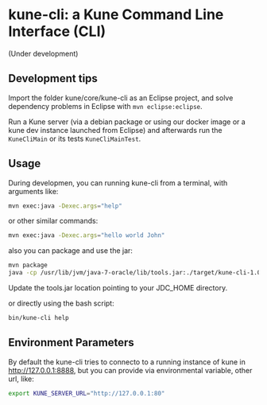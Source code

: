 # kune-cli: a Kune Command Line Interface (CLI)
(Under development)

## Development tips
Import the folder kune/core/kune-cli as an Eclipse project, and solve dependency problems in Eclipse with
`mvn eclipse:eclipse`.

Run a Kune server (via a debian package or using our docker image or a kune dev instance launched from Eclipse) and afterwards run the `KuneCliMain` or its tests `KuneCliMainTest`.

## Usage

During developmen, you can running kune-cli from a terminal, with arguments like:

```bash
mvn exec:java -Dexec.args="help"
```

or other similar commands:

```bash
mvn exec:java -Dexec.args="hello world John"
```

also you can package and use the jar:

```bash
mvn package
java -cp /usr/lib/jvm/java-7-oracle/lib/tools.jar:./target/kune-cli-1.0.1-SNAPSHOT-jar-with-dependencies.jar cc.kune.kunecli.KuneCliMain help
```
Update the tools.jar location pointing to your JDC_HOME directory.

or directly using the bash script:

```bash
bin/kune-cli help
```

## Environment Parameters

By default the kune-cli tries to connecto to a running instance of kune in http://127.0.0.1:8888, but you can provide via environmental variable, other url, like:

```bash
export KUNE_SERVER_URL="http://127.0.0.1:80"
```
